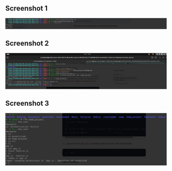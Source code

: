 
<h2>Screenshot 1</h2>
<img src="https://github.com/pankajsingh016/Data-Monk-Internship-Data/blob/main/foundation/01_linux/Linux_FileSystem_Permission_Exercise/devusercreated.png">


<h2>Screenshot 2</h2>
<img src="https://github.com/pankajsingh016/Data-Monk-Internship-Data/blob/main/foundation/01_linux/Linux_FileSystem_Permission_Exercise/GivenPermissionToNewUser.png">


<h2>Screenshot 3</h2>
<img src="https://github.com/pankajsingh016/Data-Monk-Internship-Data/blob/main/foundation/01_linux/Linux_FileSystem_Permission_Exercise/dev_user_command.png">
